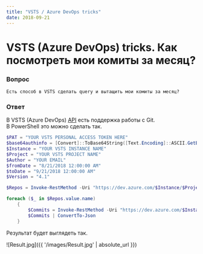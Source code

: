 ```yaml
---
title: "VSTS / Azure DevOps tricks"
date: 2018-09-21
---
```


#  VSTS (Azure DevOps) tricks. Как посмотреть мои комиты за месяц?

###  Вопрос

`Есть способ в VSTS сделать query и вытащить мои комиты за месяц?`

###  Ответ
  
В VSTS (Azure DevOps) [API](https://docs.microsoft.com/en-us/rest/api/vsts/git/commits/get%20commits?view=vsts-rest-4.1) есть поддержка работы с Git.  
В PowerShell это можно сделать так.  

```powershell
$PAT = "YOUR VSTS PERSONAL ACCESS TOKEN HERE"
$base64authinfo = [Convert]::ToBase64String([Text.Encoding]::ASCII.GetBytes(("{0}:{1}" -f "", $PAT)))
$Instance = "YOUR VSTS INSTANCE NAME"
$Project = "YOUR VSTS PROJECT NAME"
$Author = "YOUR EMAIL"
$fromDate = "8/21/2018 12:00:00 AM"
$toDate = "9/21/2018 12:00:00 AM"
$Version = "4.1"

$Repos = Invoke-RestMethod -Uri "https://dev.azure.com/$Instance/$Project//_apis/git/repositories?$Version" -Headers @{Authorization=("Basic {0}" -f $base64authinfo)} -Method Get -ContentType “application/json”

foreach ($_ in $Repos.value.name)
    {
        $Commits = Invoke-RestMethod -Uri "https://dev.azure.com/$Instance/$Project/_apis/git/repositories/$_/commits?searchCriteria.author=$author&searchCriteria.toDate=$toDate&searchCriteria.fromDate=$fromDate&api-version=$Version" -Headers @{Authorization=("Basic {0}" -f $base64authinfo)} -Method Get -ContentType “application/json”
        $Commits | ConvertTo-Json
    }
```

Результат будет выглядеть так.  

![Result.jpg]({{ '/images/Result.jpg' | absolute_url }})  
